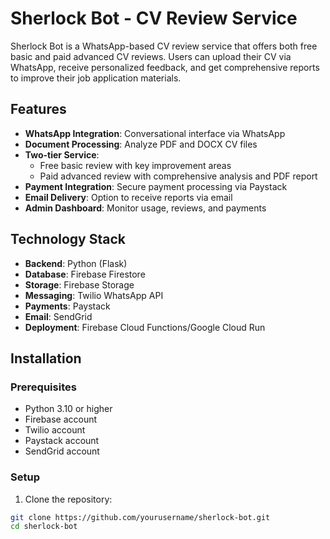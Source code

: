 # Sherlock Bot - CV Review Service

Sherlock Bot is a WhatsApp-based CV review service that offers both free basic and paid advanced CV reviews. Users can upload their CV via WhatsApp, receive personalized feedback, and get comprehensive reports to improve their job application materials.

## Features

- **WhatsApp Integration**: Conversational interface via WhatsApp
- **Document Processing**: Analyze PDF and DOCX CV files
- **Two-tier Service**:
  - Free basic review with key improvement areas
  - Paid advanced review with comprehensive analysis and PDF report
- **Payment Integration**: Secure payment processing via Paystack
- **Email Delivery**: Option to receive reports via email
- **Admin Dashboard**: Monitor usage, reviews, and payments

## Technology Stack

- **Backend**: Python (Flask)
- **Database**: Firebase Firestore
- **Storage**: Firebase Storage
- **Messaging**: Twilio WhatsApp API
- **Payments**: Paystack
- **Email**: SendGrid
- **Deployment**: Firebase Cloud Functions/Google Cloud Run

## Installation

### Prerequisites

- Python 3.10 or higher
- Firebase account
- Twilio account
- Paystack account
- SendGrid account

### Setup

1. Clone the repository:

```bash
git clone https://github.com/yourusername/sherlock-bot.git
cd sherlock-bot